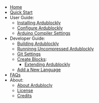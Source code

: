 - [Home](Home)
- [Quick Start](Quick-Start)
- User Guide:
    - [Installing Ardublockly](Installing-Ardublockly)
    - [Configure Ardublockly](Configure-Ardublockly)
    - [Arduino Compiler Settings](Arduino-Compiler-Settings)
- Developer Guide:
    - [Building Ardublockly](Building-Ardublockly)
    - [Runninng Uncompressed Ardublockly](Runninng-Uncompressed-Ardublockly)
    - [Git Settings](Git-Settings)
    - [Create Blocks](Create-Blocks):
        - [Extending Ardublockly](Create-Blocks-~-Extending-Ardublockly)
    - [Add a New Language](Add-New-Language)
- [FAQs](FAQs)
- About:
    - [About Ardublocly](About)
    - [License](License)
    - [Credits](Credits)